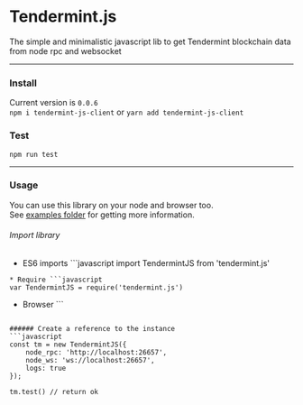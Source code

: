 # Tendermint.js
The simple and minimalistic javascript lib to get Tendermint blockchain data from node rpc and websocket

---

### Install
Current version is `0.0.6`
<br>
`npm i tendermint-js-client` or `yarn add tendermint-js-client`

### Test
`npm run test`

---

### Usage
You can use this library on your node and browser too.<br>
See [examples folder](https://github.com/cryptoji/Tendermint.js/tree/master/examples) for getting more information.

###### Import library
* ES6 imports ```javascript
import TendermintJS from 'tendermint.js'
```
* Require ```javascript
var TendermintJS = require('tendermint.js')
```
* Browser ```
<script src="YOUR_PATH/tendermint.js"></script>
```

###### Create a reference to the instance
```javascript
const tm = new TendermintJS({
    node_rpc: 'http://localhost:26657',
    node_ws: 'ws://localhost:26657',
    logs: true
});

tm.test() // return ok
```